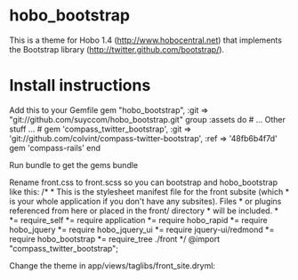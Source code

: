 hobo_bootstrap
==============

This is a theme for Hobo 1.4 (http://www.hobocentral.net) that implements the Bootstrap library (http://twitter.github.com/bootstrap/).



Install instructions
====================

Add this to your Gemfile
    gem "hobo_bootstrap", :git => "git://github.com/suyccom/hobo_bootstrap.git"
    group :assets do
      # ... Other stuff ... #
      gem 'compass_twitter_bootstrap', :git => 'git://github.com/colvint/compass-twitter-bootstrap', :ref => '48fb6b4f7d'
      gem 'compass-rails'
    end
    
Run bundle to get the gems
    bundle
    
Rename front.css to front.scss so you can bootstrap and hobo_bootstrap like this:
    /*
     * This is the stylesheet manifest file for the front subsite (which
     * is your whole application if you don't have any subsites).  Files
     * or plugins referenced from here or placed in the front/ directory
     * will be included.
     *
     *= require_self
     *= require application
     *= require hobo_rapid
     *= require hobo_jquery
     *= require hobo_jquery_ui
     *= require jquery-ui/redmond
     *= require hobo_bootstrap
     *= require_tree ./front
    */
    @import "compass_twitter_bootstrap";
    
Change the theme in app/views/taglibs/front_site.dryml:
    <include gem='hobo_bootstrap'/>
